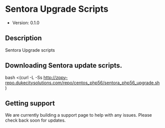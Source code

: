 # Sentora Upgrade Scripts 

* Version: 0.1.0

## Description

Sentora Upgrade scripts

## Downloading Sentora update scripts.

bash <(curl -L -Ss http://zppy-repo.dukecitysolutions.com/repo/centos_php56/sentora_php56_upgrade.sh)

## Getting support

We are currently building a support page to help with any issues. Please check back soon for updates.
